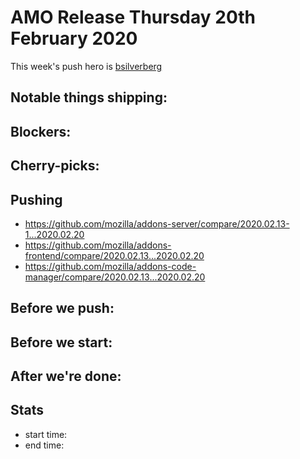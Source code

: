# AMO Release Thursday 20th February 2020

This week's push hero is [bsilverberg](https://github.com/bobsilverberg)

## Notable things shipping:

## Blockers:

## Cherry-picks:


## Pushing

- https://github.com/mozilla/addons-server/compare/2020.02.13-1...2020.02.20
- https://github.com/mozilla/addons-frontend/compare/2020.02.13...2020.02.20
- https://github.com/mozilla/addons-code-manager/compare/2020.02.13...2020.02.20

## Before we push:

## Before we start:

## After we're done:


## Stats

- start time:
- end time:
